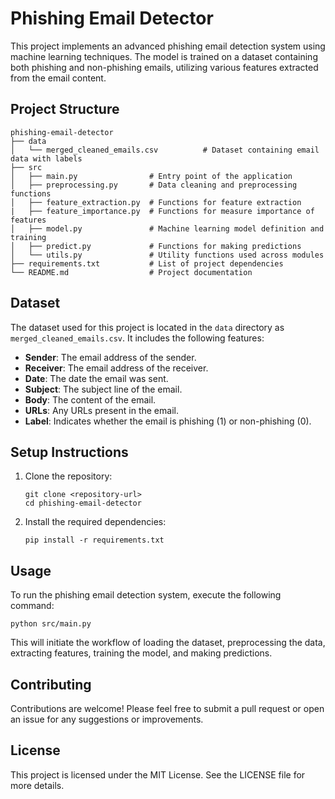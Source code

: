 # Phishing Email Detector

This project implements an advanced phishing email detection system using machine learning techniques. The model is trained on a dataset containing both phishing and non-phishing emails, utilizing various features extracted from the email content.

## Project Structure

```
phishing-email-detector
├── data
│   └── merged_cleaned_emails.csv          # Dataset containing email data with labels
├── src
│   ├── main.py                # Entry point of the application
│   ├── preprocessing.py       # Data cleaning and preprocessing functions
│   ├── feature_extraction.py  # Functions for feature extraction
|   ├── feature_importance.py  # Functions for measure importance of features
│   ├── model.py               # Machine learning model definition and training
│   ├── predict.py             # Functions for making predictions
│   └── utils.py               # Utility functions used across modules
├── requirements.txt           # List of project dependencies
└── README.md                  # Project documentation
```

## Dataset

The dataset used for this project is located in the `data` directory as `merged_cleaned_emails.csv`. It includes the following features:
- **Sender**: The email address of the sender.
- **Receiver**: The email address of the receiver.
- **Date**: The date the email was sent.
- **Subject**: The subject line of the email.
- **Body**: The content of the email.
- **URLs**: Any URLs present in the email.
- **Label**: Indicates whether the email is phishing (1) or non-phishing (0).

## Setup Instructions

1. Clone the repository:
   ```
   git clone <repository-url>
   cd phishing-email-detector
   ```

2. Install the required dependencies:
   ```
   pip install -r requirements.txt
   ```

## Usage

To run the phishing email detection system, execute the following command:
```
python src/main.py
```

This will initiate the workflow of loading the dataset, preprocessing the data, extracting features, training the model, and making predictions.

## Contributing

Contributions are welcome! Please feel free to submit a pull request or open an issue for any suggestions or improvements.

## License

This project is licensed under the MIT License. See the LICENSE file for more details.